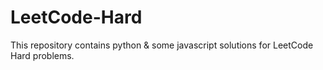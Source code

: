 # LeetCode-Hard

This repository contains python & some javascript solutions for LeetCode Hard problems.

